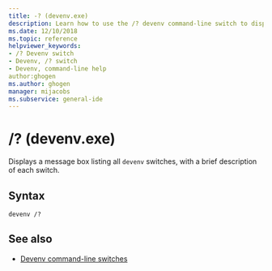 ```yaml
---
title: -? (devenv.exe)
description: Learn how to use the /? devenv command-line switch to display a message box listing all devenv switches, with a brief description of each switch.
ms.date: 12/10/2018
ms.topic: reference
helpviewer_keywords:
- /? Devenv switch
- Devenv, /? switch
- Devenv, command-line help
author:ghogen
ms.author: ghogen
manager: mijacobs
ms.subservice: general-ide
---
```

# /? (devenv.exe)

Displays a message box listing all `devenv` switches, with a brief description of each switch.

## Syntax

```shell
devenv /?
```

## See also

- [Devenv command-line switches](../../ide/reference/devenv-command-line-switches.md)

